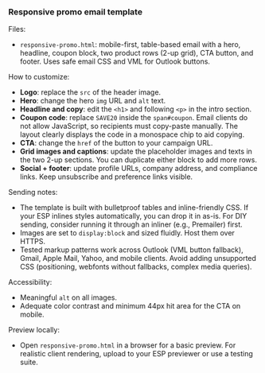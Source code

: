### Responsive promo email template

Files:
- `responsive-promo.html`: mobile-first, table-based email with a hero, headline, coupon block, two product rows (2-up grid), CTA button, and footer. Uses safe email CSS and VML for Outlook buttons.

How to customize:
- **Logo**: replace the `src` of the header image.
- **Hero**: change the hero `img` URL and `alt` text.
- **Headline and copy**: edit the `<h1>` and following `<p>` in the intro section.
- **Coupon code**: replace `SAVE20` inside the `span#coupon`. Email clients do not allow JavaScript, so recipients must copy-paste manually. The layout clearly displays the code in a monospace chip to aid copying.
- **CTA**: change the `href` of the button to your campaign URL.
- **Grid images and captions**: update the placeholder images and texts in the two 2-up sections. You can duplicate either block to add more rows.
- **Social + footer**: update profile URLs, company address, and compliance links. Keep unsubscribe and preference links visible.

Sending notes:
- The template is built with bulletproof tables and inline-friendly CSS. If your ESP inlines styles automatically, you can drop it in as-is. For DIY sending, consider running it through an inliner (e.g., Premailer) first.
- Images are set to `display:block` and sized fluidly. Host them over HTTPS.
- Tested markup patterns work across Outlook (VML button fallback), Gmail, Apple Mail, Yahoo, and mobile clients. Avoid adding unsupported CSS (positioning, webfonts without fallbacks, complex media queries).

Accessibility:
- Meaningful `alt` on all images.
- Adequate color contrast and minimum 44px hit area for the CTA on mobile.

Preview locally:
- Open `responsive-promo.html` in a browser for a basic preview. For realistic client rendering, upload to your ESP previewer or use a testing suite.

